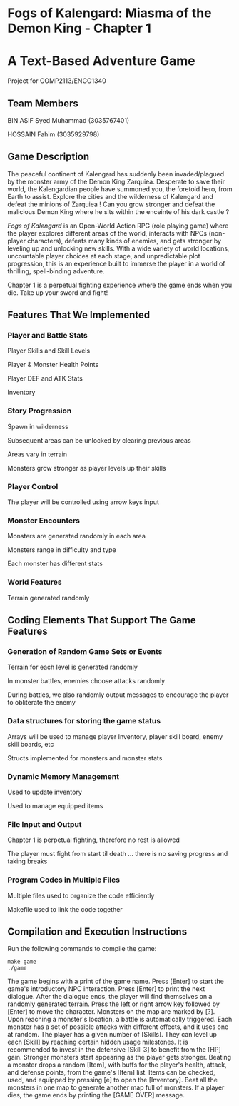 # Fogs of Kalengard: Miasma of the Demon King - Chapter 1
# A Text-Based Adventure Game
Project for COMP2113/ENGG1340

## Team Members

BIN ASIF Syed Muhammad (3035767401)

HOSSAIN Fahim (3035929798)

## Game Description

The peaceful continent of Kalengard has suddenly been invaded/plagued by the monster army of the Demon King Zarquiea. Desperate to save their world, the Kalengardian people have summoned you, the foretold hero, from Earth to assist. Explore the cities and the wilderness of Kalengard and defeat the minions of Zarquiea ! Can you grow stronger and defeat the malicious Demon King where he sits within the enceinte of his dark castle ? 

_Fogs of Kalengard_ is an Open-World Action RPG (role playing game) where the player explores different areas of the world, interacts with NPCs (non-player characters), defeats many kinds of enemies, and gets stronger by leveling up and unlocking new skills. With a wide variety of world locations, uncountable player choices at each stage, and unpredictable plot progression, this is an experience built to immerse the player in a world of thrilling, spell-binding adventure.

Chapter 1 is a perpetual fighting experience where the game ends when you die. Take up your sword and fight!

## Features That We Implemented

### Player and Battle Stats

Player Skills and Skill Levels

Player & Monster Health Points

Player DEF and ATK Stats

Inventory

### Story Progression

Spawn in wilderness

Subsequent areas can be unlocked by clearing previous areas

Areas vary in terrain

Monsters grow stronger as player levels up their skills

### Player Control

The player will be controlled using arrow keys input

### Monster Encounters

Monsters are generated randomly in each area

Monsters range in difficulty and type

Each monster has different stats

### World Features

Terrain generated randomly

## Coding Elements That Support The Game Features

### Generation of Random Game Sets or Events

Terrain for each level is generated randomly

In monster battles, enemies choose attacks randomly

During battles, we also randomly output messages to encourage the player to obliterate the enemy

### Data structures for storing the game status

Arrays will be used to manage player Inventory, player skill board, enemy skill boards, etc

Structs implemented for monsters and monster stats

### Dynamic Memory Management

Used to update inventory

Used to manage equipped items

### File Input and Output

Chapter 1 is perpetual fighting, therefore no rest is allowed

The player must fight from start til death ... there is no saving progress and taking breaks

### Program Codes in Multiple Files

Multiple files used to organize the code efficiently

Makefile used to link the code together

## Compilation and Execution Instructions

Run the following commands to compile the game:
```
make game
./game
```

The game begins with a print of the game name. Press [Enter] to start the game's introductory NPC interaction. Press [Enter] to print the next dialogue. After the dialogue ends, the player will find themselves on a randomly generated terrain. Press the left or right arrow key followed by [Enter] to move the character. Monsters on the map are marked by [?]. Upon reaching a monster's location, a battle is automatically triggered. Each monster has a set of possible attacks with different effects, and it uses one at random. The player has a given number of [Skills]. They can level up each [Skill] by reaching certain hidden usage milestones. It is recommended to invest in the defensive [Skill 3] to benefit from the [HP] gain. Stronger monsters start appearing as the player gets stronger. Beating a monster drops a random [Item], with buffs for the player's health, attack, and defense points, from the game's [Item] list. Items can be checked, used, and equipped by pressing [e] to open the [Inventory]. Beat all the monsters in one map to generate another map full of monsters. If a player dies, the game ends by printing the [GAME OVER] message.
